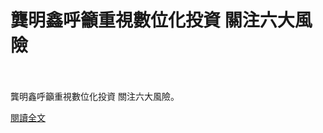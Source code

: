 # 龔明鑫呼籲重視數位化投資 關注六大風險

<!--more-->
<!--22-->
<br><br/>
龔明鑫呼籲重視數位化投資 關注六大風險。

[閱讀全文](https://ctee.com.tw/industrynews/technology/405234.html)
